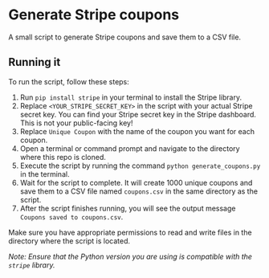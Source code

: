 # Generate Stripe coupons

A small script to generate Stripe coupons and save them to a CSV file.

## Running it

To run the script, follow these steps:

1. Run `pip install stripe` in your terminal to install the Stripe library.
2. Replace `<YOUR_STRIPE_SECRET_KEY>` in the script with your actual Stripe secret key. You can find your Stripe secret key in the Stripe dashboard. This is not your public-facing key!
3. Replace `Unique Coupon` with the name of the coupon you want for each coupon.
4. Open a terminal or command prompt and navigate to the directory where this repo is cloned.
5. Execute the script by running the command `python generate_coupons.py` in the terminal.
6. Wait for the script to complete. It will create 1000 unique coupons and save them to a CSV file named `coupons.csv` in the same directory as the script.
7. After the script finishes running, you will see the output message `Coupons saved to coupons.csv`.

Make sure you have appropriate permissions to read and write files in the directory where the script is located.

_Note: Ensure that the Python version you are using is compatible with the `stripe` library._
